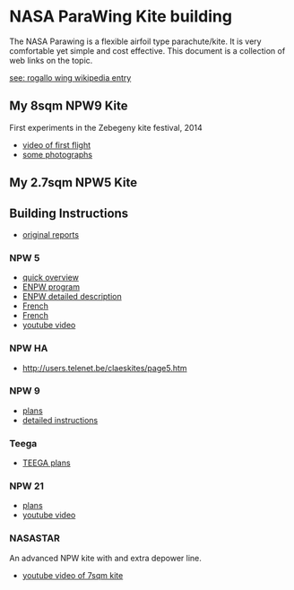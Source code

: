 NASA ParaWing Kite building
===========================

The NASA Parawing is a flexible airfoil type parachute/kite. It is very comfortable yet simple and cost effective. This document is a collection of web links on the topic.

[see: rogallo wing wikipedia entry](http://en.wikipedia.org/wiki/Rogallo_wing)

## My 8sqm NPW9 Kite

First experiments in the Zebegeny kite festival, 2014
 - [video of first flight](https://www.youtube.com/watch?v=9PzG3DPEdX4)
 - [some photographs](https://plus.google.com/photos/108592841973509310664/albums/6063030531826059441/6063031508468226850?banner=pwa&pid=6063031508468226850&oid=108592841973509310664)

## My 2.7sqm NPW5 Kite

## Building Instructions

 - [original reports](http://2e5.com/kite/nasa/)

### NPW 5
 - [quick overview](http://pdj.home.xs4all.nl/nasa.htm)
 - [ENPW program](http://pdj.home.xs4all.nl/nasaplan.htm)
 - [ENPW detailed description](http://www.pawprince.com/pawprince/design/kites/construct/home.htm)
 - [French](http://eolemag.free.fr/3juin2000/PLANMTROUILLET/ficheplan062000.htm)
 - [French](http://home.nordnet.fr/~jmillecamps/miznet/npw5.htm)
 - [youtube video](https://www.youtube.com/watch?v=uX_WS6CRqAo)

### NPW HA
 - http://users.telenet.be/claeskites/page5.htm

### NPW 9
 - [plans](http://freedom2000.free.fr/NPW_NPW9B_plans_eng.html)
 - [detailed instructions](http://www.pointsunknown.com/blog/2011/02/nasa-para-wing-npw9b-construction/)

### Teega
 - [TEEGA plans](http://freedom2000.free.fr/NPW_Teega_plans_eng.html)

### NPW 21
 - [plans](http://users.telenet.be/claeskites/page13%20NPW21.htm)
 - [youtube video](https://www.youtube.com/watch?v=Oj_vwv8BA78)

### NASASTAR
 An advanced NPW kite with and extra depower line.
 - [youtube video of 7sqm kite](https://www.youtube.com/watch?v=hcfa1MquhXU)
